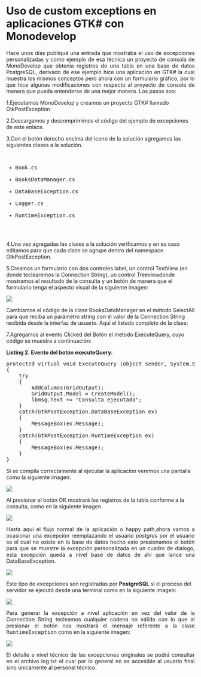 # Uso de custom exceptions en aplicaciones GTK# con Monodevelop
<p align="justify">
Hace unos días publiqué una entrada que mostraba el uso de excepciones personalizadas y como ejemplo de esa técnica un proyecto de consola de MonoDevelop que obtenía registros de una tabla en una base de datos PostgreSQL, derivado de ese ejemplo hice una aplicación en GTK# la cual muestra los mismos conceptos pero ahora con un formulario gráfico, por lo que hice algunas modificaciones con respecto al proyecto de consola de manera que pueda entenderse de una mejor manera.
Los pasos son:
</p>
<p>
1.Ejecutamos MonoDevelop y creamos un proyecto GTK# llamado GtkPostException
</p>
<p>
2.Descargamos y descomprimimos el código del ejemplo de excepciones de este enlace.
</p>
<p>
3.Con el botón derecho encima del icono de la solución agregamos las siguientes clases a la solución.
</p>
<pre>
<ul>
<li>Book.cs</li>
<li>BooksDataManager.cs</li>
<li>DataBaseException.cs</li>
<li>Logger.cs</li>
<li>RuntimeException.cs</li>
</ul>
</pre>
<p>
4.Una vez agregadas las clases a la solución verificamos y en su caso editamos para que cada clase se agrupe dentro del namespace GtkPostException.
</p>
<p>
5.Creamos un formulario con dos controles label, un control TextView (en donde teclearemos la Connection String), un control Treeviewdonde mostramos el resultado de la consulta y un botón de manera que el formulario tenga el aspecto visual de la siguiente imagen:
</p>
<img src="images/gtkpostex1.png">
<p>
Cambiamos el código de la clase BooksDataManager en el método SelectAll para que reciba un parámetro string con el valor de la Connection String recibida desde la interfaz de usuario. Aquí el listado completo de la clase:
</p>
<p>
7.Agregamos al evento Clicked del Botón el metodo ExecuteQuery, cuyo código se muestra a continuación:
</p>
<b>Listing 2. Evento del botón executeQuery.</b>
<pre>
protected virtual void ExecuteQuery (object sender, System.EventArgs e)
{
    try
    {
        AddColumns(GridOutput);
        GridOutput.Model = CreateModel();
        lbmsg.Text += "Consulta ejecutada";
    }
    catch(GtkPostException.DataBaseException ex)
    {
        MessageBox(ex.Message);
    }
    catch(GtkPostException.RuntimeException ex)
    {
        MessageBox(ex.Message);	
    }
}
</pre>
<p>
Si se compila correctamente al ejecutar la aplicación veremos una pantalla como la siguiente imagen:
</p>
<img src="images/gtkpostex2.png">
<p>
Al presionar el botón OK mostrará los registros de la tabla conforme a la consulta, como en la siguiente imagen.
</p>
<img src="images/gtkpostex3.png">
<p align="justify">
Hasta aquí el flujo normal de la aplicación o happy path,ahora vamos a ocasionar una excepción reemplazando el usuario <i>postgres</i> por el usuario sa el cual no existe en la base de datos hecho esto presionamos el botón para que se muestre la excepción personalizada en un cuadro de dialogo, esta excepción queda a nivel base de datos de ahí que lance una DataBaseException.
</p>
<img src="images/gtkpostex4.png">
<p>
Este tipo de excepciones son registradas por <b>PostgreSQL</b> si el proceso del servidor se ejecutó desde una terminal como en la siguiente imagen:
</p>
<img src="images/gtkpostex6.png">
<p align="justify">
Para generar la excepción a nivel aplicación en vez del valor de la Connection String tecleamos cualquier cadena no válida con lo que al presionar el botón nos mostrará el mensaje referente a la clase <tt>RuntimeException</tt> como en la siguiente imagen:
</p>
<img src="images/gtkpostex5.png">
<p align="justify">
El detalle a nivel técnico de las excepciones originales se podrá consultar en el archivo log.txt el cual por lo general no es accesible al usuario final sino únicamente al personal técnico.
</p>
